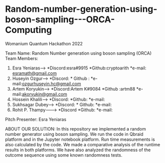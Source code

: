# Random-number-generation-using-boson-sampling---ORCA-Computing
Womanium Quantum Hackathon 2022

Team Name: Random Number generation using boson sampling (ORCA)
Team Members:
1. Esra Yeniaras--> *Discord:esra#9915   *Github:cryptoarith     *e-mail: esramath@gmail.com
2. Huseyin Ozgur--> *Discord:            * Github :             *e-mail:ozgurhuseyin.hc@gmail.com
3. Artem Koryukin--> *Discord:Artem K#9084   *Github :artm88    *e-mail:akoryukin@gmail.com
4. Hossein Khalili--> *Discord:       *Github:      *e-mail:
5. Sukhsagar Dubey--> *Discord:      *  Github:    *e-mail:
6. Rohit P. Thampy---> *Discord       *Github:     *e-mail:



Pitch Presenter: Esra Yeniaras

ABOUT OUR SOLUTION:
In this repository we implemented a random number generator using boson sampling. We run the code in Qbraid platform and in the Jupyter notebook platform. Run time measurements is also calculated by the code.  We made a comparative analysis of the runtime results in both platforms. We have also analyzed the randomness of the outcome sequence using some known randomness tests.
